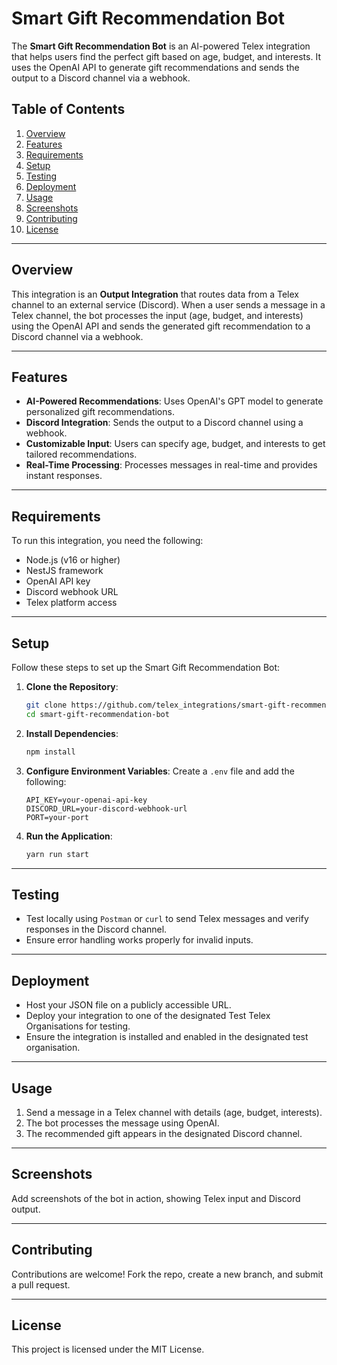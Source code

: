 # Smart Gift Recommendation Bot

The **Smart Gift Recommendation Bot** is an AI-powered Telex integration that helps users find the perfect gift based on age, budget, and interests. It uses the OpenAI API to generate gift recommendations and sends the output to a Discord channel via a webhook.

## Table of Contents
1. [Overview](#overview)
2. [Features](#features)
3. [Requirements](#requirements)
4. [Setup](#setup)
5. [Testing](#testing)
6. [Deployment](#deployment)
7. [Usage](#usage)
8. [Screenshots](#screenshots)
9. [Contributing](#contributing)
10. [License](#license)

---

## Overview
This integration is an **Output Integration** that routes data from a Telex channel to an external service (Discord). When a user sends a message in a Telex channel, the bot processes the input (age, budget, and interests) using the OpenAI API and sends the generated gift recommendation to a Discord channel via a webhook.

---

## Features
- **AI-Powered Recommendations**: Uses OpenAI's GPT model to generate personalized gift recommendations.
- **Discord Integration**: Sends the output to a Discord channel using a webhook.
- **Customizable Input**: Users can specify age, budget, and interests to get tailored recommendations.
- **Real-Time Processing**: Processes messages in real-time and provides instant responses.

---

## Requirements
To run this integration, you need the following:
- Node.js (v16 or higher)
- NestJS framework
- OpenAI API key
- Discord webhook URL
- Telex platform access

---

## Setup
Follow these steps to set up the Smart Gift Recommendation Bot:

1. **Clone the Repository**:
   ```bash
   git clone https://github.com/telex_integrations/smart-gift-recommendation-bot.git
   cd smart-gift-recommendation-bot
   ```

2. **Install Dependencies**:
   ```bash
   npm install
   ```

3. **Configure Environment Variables**:
   Create a `.env` file and add the following:
   ```env
   API_KEY=your-openai-api-key
   DISCORD_URL=your-discord-webhook-url
   PORT=your-port
   ```

4. **Run the Application**:
   ```bash
   yarn run start
   ```

---

## Testing
- Test locally using `Postman` or `curl` to send Telex messages and verify responses in the Discord channel.
- Ensure error handling works properly for invalid inputs.

---

## Deployment
- Host your JSON file on a publicly accessible URL.
- Deploy your integration to one of the designated Test Telex Organisations for testing.
- Ensure the integration is installed and enabled in the designated test organisation.

---

## Usage
1. Send a message in a Telex channel with details (age, budget, interests).
2. The bot processes the message using OpenAI.
3. The recommended gift appears in the designated Discord channel.

---

## Screenshots
Add screenshots of the bot in action, showing Telex input and Discord output.

---

## Contributing
Contributions are welcome! Fork the repo, create a new branch, and submit a pull request.

---

## License
This project is licensed under the MIT License.
